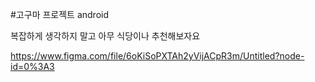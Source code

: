 #고구마 프로젝트 android 

복잡하게 생각하지 말고 아무 식당이나 추천해보자요 

https://www.figma.com/file/6oKiSoPXTAh2yVijACpR3m/Untitled?node-id=0%3A3
